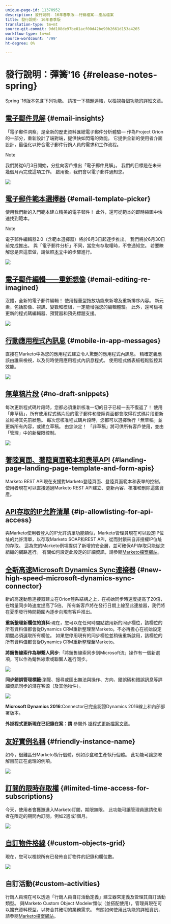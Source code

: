 ```yaml
---
unique-page-id: 11370952
description: 發行說明- 16年春季版——行銷檔案——產品檔案
title: 發行說明- 16年春季版
translation-type: tm+mt
source-git-commit: 9dd108de97be01acf00d42be90b2661d153a4265
workflow-type: tm+mt
source-wordcount: '799'
ht-degree: 0%

---
```



# 發行說明：彈簧&#39;16 {#release-notes-spring}

Spring &#39;16版本包含下列功能。 請按一下標題連結，以檢視每個功能的詳細文章。

## [電子郵件見解](/help/marketo/product-docs/reporting/email-insights/email-insights-overview.md) {#email-insights}

「電子郵件洞察」是全新的歷史資料匯總電子郵件分析體驗— 作為Project Orion的一部分，重新設計了端對端，提供快如閃電的效能。 它提供全新的使用者介面設計，最佳化以符合電子郵件行銷人員的需求和工作流程。

>[!NOTE]
>
>我們將從6月3日開始，分批向客戶推出「電子郵件見解」。 我們的目標是在未來幾個月內完成這項工作。 啟用後，我們會以電子郵件通知您。

![](assets/two.png)

## [電子郵件範本選擇器](/help/marketo/product-docs/email-marketing/general/email-editor-2/email-template-picker-overview.md) {#email-template-picker}

使用我們新的入門範本建立精美的電子郵件！ 此外，還可從範本的即時縮圖中快速找到範本。

>[!NOTE]
>
>電子郵件編輯器2.0（含範本選擇器）將於6月3日起逐步推出。 我們將於6月30日前完成推出。 與「電子郵件分析」不同，當您有存取權時，不會通知您。 若要瞭解您是否這麼做，請依照[本文](/help/marketo/product-docs/email-marketing/general/email-editor-2/transitioning-to-email-editor-2-0.md)中的步驟進行。

![](assets/5-29-home-starter-templates.png)

## [電子郵件編輯——重新想像](/help/marketo/product-docs/email-marketing/general/email-editor-2/email-editor-v2-0-overview.md) {#email-editing-re-imagined}

沒錯，全新的電子郵件編輯！ 使用輕量型拖放功能來新增及重新排序內容。 新元素，包括影像、視訊、變數和模組，一定能增強您的編輯體驗。 此外，還可檢視更新的程式碼編輯器、預覽器和預先標題支援。

![](assets/17a-29-modules-next.png)

## [行動應用程式內訊息](/help/marketo/product-docs/mobile-marketing/in-app-messages/understanding-in-app-messages.md) {#mobile-in-app-messages}

直接在Marketo中為您的應用程式建立令人驚艷的應用程式內訊息。 精確定義應該由誰來檢視，以及何時使用應用程式內訊息程式。 使用程式儀表板輕鬆監控其效能。

![](assets/pasted-image-at-2016-05-24-09-45-am.png)

## [無草稿片段](/help/marketo/product-docs/administration/users-and-roles/managing-user-roles-and-permissions/enable-no-draft-for-snippets.md) {#no-draft-snippets}

每次更新程式碼片段時，您都必須重新核准一切的日子已經一去不復返了！ 使用「非草稿」，所有使用程式碼片段的電子郵件和登陸頁面都會取得程式碼片段更新並維持其先前狀態。 每次您核准程式碼片段時，您都可以選擇執行「無草稿」並更新所有內容，或建立草稿。 由您決定！ 「非草稿」將可供所有客戶使用，並由「管理」中的新權限控制。

![](assets/image2016-5-16-15-3a41-3a17.png)

## [著陸頁面、著陸頁面範本和表單API](https://developers.marketo.com/blog/spring-2016-updates/) {#landing-page-landing-page-template-and-form-apis}

Marketo REST API現在支援對Marketo登陸頁面、登陸頁面範本和表單的控制。 使用者現在可以直接透過Marketo REST API建立、更新內容、核准和刪除這些資產。

## [API存取的IP允許清單](/help/marketo/product-docs/administration/additional-integrations/create-an-allowlist-for-ip-based-api-access.md) {#ip-allowlisting-for-api-access}

與Marketo使用者登入的IP允許清單功能類似，Marketo管理員現在可以設定IP位址的允許清單，以存取Marketo SOAP和REST API，從而封鎖來自非授權IP位址的存取。 這為您的Marketo例項提供了新增的安全層，並可確保API存取只能從您組織的網路進行。 有關如何設定此設定的詳細資訊，請參閱[Marketo檔案網站](/help/marketo/product-docs/administration/additional-integrations/create-an-allowlist-for-ip-based-api-access.md)。

## [全新高速Microsoft Dynamics Sync連接器](/help/marketo/product-docs/crm-sync/microsoft-dynamics-sync/microsoft-dynamics-sync-details/sync-status.md) {#new-high-speed-microsoft-dynamics-sync-connector}

新的高速動態連接器建立在Orion體系結構之上，在初始同步時速度提高了20倍，在增量同步時速度提高了5倍。 所有新客戶將在發行日期上線至此連接器，我們將在夏季發行時間範圍內逐步向現有客戶推出。

**重新整理新欄位的資料**:現在，您可以在任何時間點啟用新的同步欄位，該欄位的所有資料值都會從Dynamics CRM重新整理至Marketo。不必再擔心在初始設定期間必須選取所有欄位。 如果您停用現有的同步欄位並稍後重新啟用，該欄位的所有資料值都會從Dynamics CRM重新整理至Marketo。

**將銷售線索作為聯繫人同步**:「將銷售線索同步到Microsoft流」操作有一個新選項，可以作為銷售線索或聯繫人進行同步。

![](assets/image2016-5-19-8-3a59-3a9.png)

**同步錯誤管理標籤**:瀏覽、搜尋或匯出無法與操作、方向、錯誤碼和錯誤訊息等詳細資訊同步的潛在客源（及其他物件）。

![](assets/sync-errors.png)

**Microsoft Dynamics 2016**:Connector已完全認證Dynamics 2016線上和內部部署版本。

**外掛程式更新現在已記錄在案：請** 參閱外 [掛程式更新檔案文章](/help/marketo/product-docs/crm-sync/microsoft-dynamics-sync/marketo-plugin-releases-for-microsoft-dynamics.md)。

## [友好實例名稱](/help/marketo/product-docs/administration/settings/edit-subscription-settings.md) {#friendly-instance-name}

如今，很難區分Marketo執行個體，例如沙盒和生產執行個體。 此功能可讓您瞭解目前正在處理的例項。

![](assets/image2016-5-16-15-3a57-3a14.png)

## [訂閱的限時存取權](/help/marketo/product-docs/administration/users-and-roles/managing-marketo-users.md) {#limited-time-access-for-subscriptions}

今天，使用者會獲邀進入Marketo訂閱，期限無限。 此功能可讓管理員邀請使用者在限定的期間內訂閱，例如2週或1個月。

![](assets/image2016-5-16-15-3a59-3a52.png)

## [自訂物件格線](/help/marketo/product-docs/administration/marketo-custom-objects/understanding-marketo-custom-objects.md) {#custom-objects-grid}

現在，您可以檢視所有已發佈自訂物件的記錄和欄位數。

![](assets/custom-objects-grid.png)

## 自訂活動{#custom-activities}

行銷人員現在可以透過「行銷人員自訂活動定義」建立器來定義及管理其自訂活動類型。 與Marketo Custom Object Modeler類似（並搭配使用），管理員現在可以擴充資料模型，以符合其確切的業務需求。 有關如何使用此功能的詳細資訊，請參閱[Marketo檔案網站](/help/marketo/product-docs/administration/marketo-custom-activities/understanding-custom-activities.md)。
